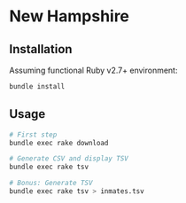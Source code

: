 # New Hampshire

## Installation
Assuming functional Ruby v2.7+ environment:

```sh
bundle install
```

## Usage

```sh
# First step
bundle exec rake download

# Generate CSV and display TSV
bundle exec rake tsv

# Bonus: Generate TSV
bundle exec rake tsv > inmates.tsv
```
